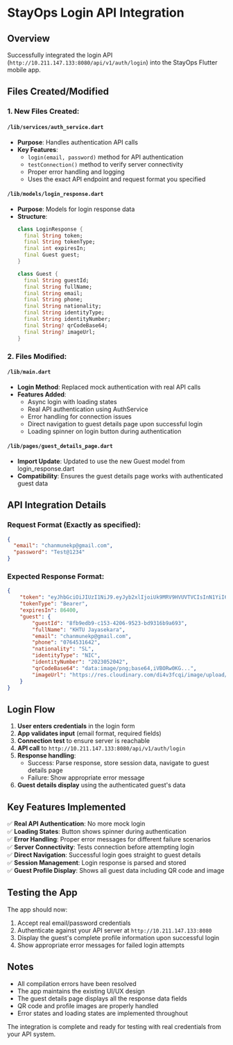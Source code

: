 # StayOps Login API Integration

## Overview
Successfully integrated the login API (`http://10.211.147.133:8080/api/v1/auth/login`) into the StayOps Flutter mobile app.

## Files Created/Modified

### 1. New Files Created:

#### `/lib/services/auth_service.dart`
- **Purpose**: Handles authentication API calls
- **Key Features**:
  - `login(email, password)` method for API authentication
  - `testConnection()` method to verify server connectivity
  - Proper error handling and logging
  - Uses the exact API endpoint and request format you specified

#### `/lib/models/login_response.dart`
- **Purpose**: Models for login response data
- **Structure**:
  ```dart
  class LoginResponse {
    final String token;
    final String tokenType; 
    final int expiresIn;
    final Guest guest;
  }
  
  class Guest {
    final String guestId;
    final String fullName;
    final String email;
    final String phone;
    final String nationality;
    final String identityType;
    final String identityNumber;
    final String? qrCodeBase64;
    final String? imageUrl;
  }
  ```

### 2. Files Modified:

#### `/lib/main.dart`
- **Login Method**: Replaced mock authentication with real API calls
- **Features Added**:
  - Async login with loading states
  - Real API authentication using AuthService
  - Error handling for connection issues
  - Direct navigation to guest details page upon successful login
  - Loading spinner on login button during authentication

#### `/lib/pages/guest_details_page.dart`
- **Import Update**: Updated to use the new Guest model from login_response.dart
- **Compatibility**: Ensures the guest details page works with authenticated guest data

## API Integration Details

### Request Format (Exactly as specified):
```json
{
  "email": "chanmunekp@gmail.com",
  "password": "Test@1234"
}
```

### Expected Response Format:
```json
{
    "token": "eyJhbGciOiJIUzI1NiJ9.eyJyb2xlIjoiUk9MRV9HVUVTVCIsInN1YiI6ImNoYW5tdW5la3BAZ21haWwuY29tIiwiaWF0IjoxNzU4NzI4OTYzLCJleHAiOjE3NTg4MTUzNjN9.UjmZKx_SiV_bixcc4_qIC-GA7Mma936XpO4q9Lvm78A",
    "tokenType": "Bearer",
    "expiresIn": 86400,
    "guest": {
        "guestId": "8fb9edb9-c153-4206-9523-bd9316b9a693",
        "fullName": "KHTU Jayasekara",
        "email": "chanmunekp@gmail.com",
        "phone": "0764531642",
        "nationality": "SL",
        "identityType": "NIC",
        "identityNumber": "2023052042",
        "qrCodeBase64": "data:image/png;base64,iVBORw0KG...",
        "imageUrl": "https://res.cloudinary.com/di4v3fcqi/image/upload/v1757741304/stayops/guests/guest_8fb9edb9-c153-4206-9523-bd9316b9a693.jpg"
    }
}
```

## Login Flow

1. **User enters credentials** in the login form
2. **App validates input** (email format, required fields)
3. **Connection test** to ensure server is reachable
4. **API call** to `http://10.211.147.133:8080/api/v1/auth/login`
5. **Response handling**:
   - Success: Parse response, store session data, navigate to guest details page
   - Failure: Show appropriate error message
6. **Guest details display** using the authenticated guest's data

## Key Features Implemented

✅ **Real API Authentication**: No more mock login  
✅ **Loading States**: Button shows spinner during authentication  
✅ **Error Handling**: Proper error messages for different failure scenarios  
✅ **Server Connectivity**: Tests connection before attempting login  
✅ **Direct Navigation**: Successful login goes straight to guest details  
✅ **Session Management**: Login response is parsed and stored  
✅ **Guest Profile Display**: Shows all guest data including QR code and image  

## Testing the App

The app should now:
1. Accept real email/password credentials
2. Authenticate against your API server at `http://10.211.147.133:8080`
3. Display the guest's complete profile information upon successful login
4. Show appropriate error messages for failed login attempts

## Notes

- All compilation errors have been resolved
- The app maintains the existing UI/UX design
- The guest details page displays all the response data fields
- QR code and profile images are properly handled
- Error states and loading states are implemented throughout

The integration is complete and ready for testing with real credentials from your API system.